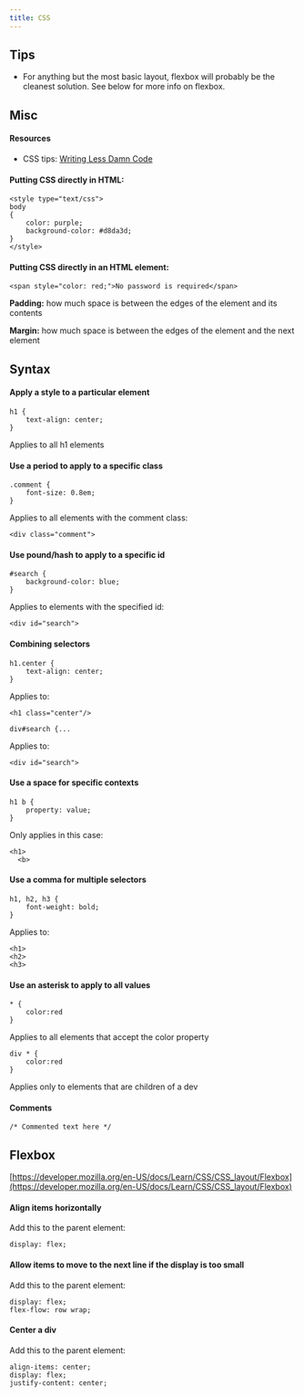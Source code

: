 ```yaml
---
title: CSS
---
```


## Tips

- For anything but the most basic layout, flexbox will probably be the cleanest solution. See below for more info on flexbox.

## Misc

#### Resources

- CSS tips: [Writing Less Damn Code](http://www.heydonworks.com/article/on-writing-less-damn-code)

#### Putting CSS directly in HTML:

```
<style type="text/css">
body
{
    color: purple;
    background-color: #d8da3d;
}
</style>
```

#### Putting CSS directly in an HTML element:

```
<span style="color: red;">No password is required</span>
```

**Padding:** how much space is between the edges of the element and its contents

**Margin:** how much space is between the edges of the element and the next element

## Syntax

#### Apply a style to a particular element

```
h1 {
    text-align: center;
}
```

Applies to all h1 elements

#### Use a period to apply to a specific class

```
.comment {
    font-size: 0.8em;
}
```

Applies to all elements with the comment class:

```
<div class="comment">
```

#### Use pound/hash to apply to a specific id

```
#search {
    background-color: blue;
}
```

Applies to elements with the specified id:

```
<div id="search">
```

#### Combining selectors

```
h1.center {
    text-align: center;
}
```

Applies to:

```
<h1 class="center"/>

div#search {...
```

Applies to:

```
<div id="search">
```

#### Use a space for specific contexts

```
h1 b {
    property: value;
}
```

Only applies in this case:

```
<h1>
  <b>
```

#### Use a comma for multiple selectors

```
h1, h2, h3 {
    font-weight: bold;
}
```

Applies to:

```
<h1>
<h2>
<h3>
```

#### Use an asterisk to apply to all values

```
* {
    color:red
}
```

Applies to all elements that accept the color property

```
div * {
    color:red
}
```

Applies only to elements that are children of a dev

#### Comments

```
/* Commented text here */
```

## Flexbox

[https://developer.mozilla.org/en-US/docs/Learn/CSS/CSS_layout/Flexbox](https://developer.mozilla.org/en-US/docs/Learn/CSS/CSS_layout/Flexbox)

#### Align items horizontally

Add this to the parent element:

```
display: flex;
```

#### Allow items to move to the next line if the display is too small

Add this to the parent element:

```
display: flex;
flex-flow: row wrap;
```

#### Center a div

Add this to the parent element:

```
align-items: center;
display: flex;
justify-content: center;
```
